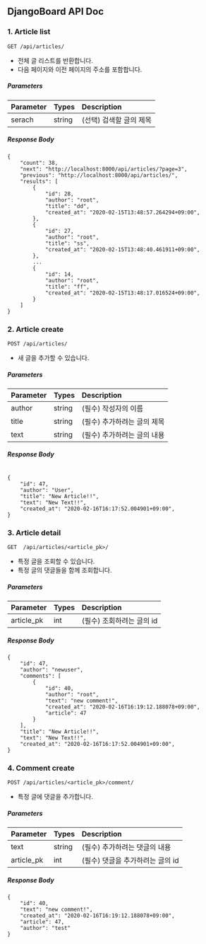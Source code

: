 ## DjangoBoard API Doc

### 1. Article list

```
GET /api/articles/
```

- 전체 글 리스트를 반환합니다.
- 다음 페이지와 이전 페이지의 주소를 포함합니다.

##### Parameters

| Parameter | Types  | Description             |
| :-------- | :----- | :---------------------- |
| serach    | string | (선택) 검색할 글의 제목 |

##### Response Body

```
{
    "count": 38,
    "next": "http://localhost:8000/api/articles/?page=3",
    "previous": "http://localhost:8000/api/articles/",
    "results": [
        {
            "id": 28,
            "author": "root",
            "title": "dd",
            "created_at": "2020-02-15T13:48:57.264294+09:00",
        },
        {
            "id": 27,
            "author": "root",
            "title": "ss",
            "created_at": "2020-02-15T13:48:40.461911+09:00",
        },
        ...
        {
            "id": 14,
            "author": "root",
            "title": "ff",
            "created_at": "2020-02-15T13:48:17.016524+09:00",
        }
    ]
}
```

### 2. Article create

```
POST /api/articles/
```

- 새 글을 추가할 수 있습니다.

##### Parameters

| Parameter | Types  | Description                 |
| :-------- | :----- | :-------------------------- |
| author    | string | (필수) 작성자의 이름        |
| title     | string | (필수) 추가하려는 글의 제목 |
| text      | string | (필수) 추가하려는 글의 내용 |

##### Response Body

```

{
    "id": 47,
    "author": "User",
    "title": "New Article!!",
    "text": "New Text!!",
    "created_at": "2020-02-16T16:17:52.004901+09:00",
}
```

### 3. Article detail

```
GET  /api/articles/<article_pk>/
```

- 특정 글을 조회할 수 있습니다.
- 특정 글의 댓글들을 함께 조회합니다.

##### Parameters

| Parameter  | Types | Description               |
| :--------- | :---- | :------------------------ |
| article_pk | int   | (필수) 조회하려는 글의 id |

##### Response Body

```
{
    "id": 47,
    "author": "newuser",
    "comments": [
        {
            "id": 40,
            "author": "root",
            "text": "new comment!",
            "created_at": "2020-02-16T16:19:12.188078+09:00",
            "article": 47
        }
    ],
    "title": "New Article!!",
    "text": "New Text!!",
    "created_at": "2020-02-16T16:17:52.004901+09:00",
}
```

### 4. Comment create

```
POST /api/articles/<article_pk>/comment/
```

- 특정 글에 댓글을 추가합니다.

##### Parameters

| Parameter  | Types  | Description                      |
| :--------- | :----- | :------------------------------- |
| text       | string | (필수) 추가하려는 댓글의 내용    |
| article_pk | int    | (필수) 댓글을 추가하려는 글의 id |

##### Response Body

```
{
    "id": 40,
    "text": "new comment!",
    "created_at": "2020-02-16T16:19:12.188078+09:00",
    "article": 47,
    "author": "test"
}
```
